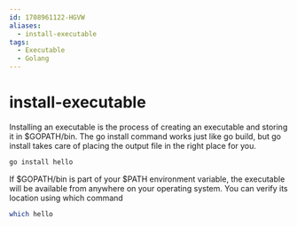 ```yaml
---
id: 1708961122-HGVW
aliases:
  - install-executable
tags:
  - Executable
  - Golang
---
```


# install-executable

Installing an executable is the process of creating an executable and storing it in
$GOPATH/bin. The go install command works just like go build, but go install takes
care of placing the output file in the right place for you.
```bash
go install hello
```
If $GOPATH/bin is part of your $PATH environment variable, the executable will be available from anywhere on your operating system. You can verify its location using which command

```bash
which hello
```


